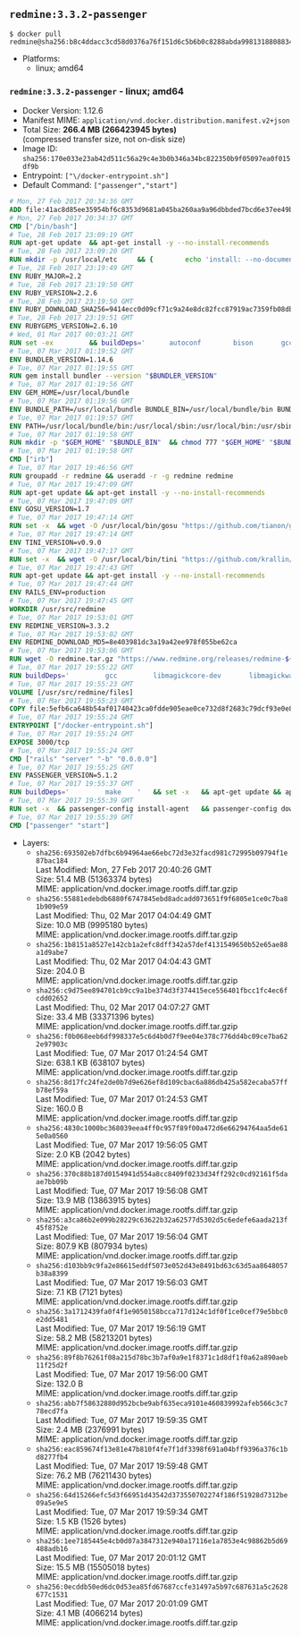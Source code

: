 ## `redmine:3.3.2-passenger`

```console
$ docker pull redmine@sha256:b8c4ddacc3cd58d0376a76f151d6c5b6b0c8288abda9981318808834c1747ac4
```

-	Platforms:
	-	linux; amd64

### `redmine:3.3.2-passenger` - linux; amd64

-	Docker Version: 1.12.6
-	Manifest MIME: `application/vnd.docker.distribution.manifest.v2+json`
-	Total Size: **266.4 MB (266423945 bytes)**  
	(compressed transfer size, not on-disk size)
-	Image ID: `sha256:170e033e23ab42d511c56a29c4e3b0b346a34bc822350b9f05097ea0f015df9b`
-	Entrypoint: `["\/docker-entrypoint.sh"]`
-	Default Command: `["passenger","start"]`

```dockerfile
# Mon, 27 Feb 2017 20:34:36 GMT
ADD file:41ac8d85ee35954bf6c8353d9681a045ba260aa9a96dbbded7bcd6e37ee49bea in / 
# Mon, 27 Feb 2017 20:34:37 GMT
CMD ["/bin/bash"]
# Tue, 28 Feb 2017 23:09:19 GMT
RUN apt-get update 	&& apt-get install -y --no-install-recommends 		bzip2 		ca-certificates 		libffi-dev 		libgdbm3 		libssl-dev 		libyaml-dev 		procps 		zlib1g-dev 	&& rm -rf /var/lib/apt/lists/*
# Tue, 28 Feb 2017 23:09:20 GMT
RUN mkdir -p /usr/local/etc 	&& { 		echo 'install: --no-document'; 		echo 'update: --no-document'; 	} >> /usr/local/etc/gemrc
# Tue, 28 Feb 2017 23:19:49 GMT
ENV RUBY_MAJOR=2.2
# Tue, 28 Feb 2017 23:19:50 GMT
ENV RUBY_VERSION=2.2.6
# Tue, 28 Feb 2017 23:19:50 GMT
ENV RUBY_DOWNLOAD_SHA256=9414ecc0d09cf71c9a24e8dc82fcc87919ac7359fb08db2791d6c32bfd157339
# Tue, 28 Feb 2017 23:19:51 GMT
ENV RUBYGEMS_VERSION=2.6.10
# Wed, 01 Mar 2017 00:03:21 GMT
RUN set -ex 		&& buildDeps=' 		autoconf 		bison 		gcc 		libbz2-dev 		libgdbm-dev 		libglib2.0-dev 		libncurses-dev 		libreadline-dev 		libxml2-dev 		libxslt-dev 		make 		ruby 		wget 		xz-utils 	' 	&& apt-get update 	&& apt-get install -y --no-install-recommends $buildDeps 	&& rm -rf /var/lib/apt/lists/* 		&& wget -O ruby.tar.xz "https://cache.ruby-lang.org/pub/ruby/${RUBY_MAJOR%-rc}/ruby-$RUBY_VERSION.tar.xz" 	&& echo "$RUBY_DOWNLOAD_SHA256 *ruby.tar.xz" | sha256sum -c - 		&& mkdir -p /usr/src/ruby 	&& tar -xJf ruby.tar.xz -C /usr/src/ruby --strip-components=1 	&& rm ruby.tar.xz 		&& cd /usr/src/ruby 		&& { 		echo '#define ENABLE_PATH_CHECK 0'; 		echo; 		cat file.c; 	} > file.c.new 	&& mv file.c.new file.c 		&& autoconf 	&& ./configure --disable-install-doc --enable-shared 	&& make -j"$(nproc)" 	&& make install 		&& apt-get purge -y --auto-remove $buildDeps 	&& cd / 	&& rm -r /usr/src/ruby 		&& gem update --system "$RUBYGEMS_VERSION"
# Tue, 07 Mar 2017 01:19:52 GMT
ENV BUNDLER_VERSION=1.14.6
# Tue, 07 Mar 2017 01:19:55 GMT
RUN gem install bundler --version "$BUNDLER_VERSION"
# Tue, 07 Mar 2017 01:19:56 GMT
ENV GEM_HOME=/usr/local/bundle
# Tue, 07 Mar 2017 01:19:56 GMT
ENV BUNDLE_PATH=/usr/local/bundle BUNDLE_BIN=/usr/local/bundle/bin BUNDLE_SILENCE_ROOT_WARNING=1 BUNDLE_APP_CONFIG=/usr/local/bundle
# Tue, 07 Mar 2017 01:19:57 GMT
ENV PATH=/usr/local/bundle/bin:/usr/local/sbin:/usr/local/bin:/usr/sbin:/usr/bin:/sbin:/bin
# Tue, 07 Mar 2017 01:19:58 GMT
RUN mkdir -p "$GEM_HOME" "$BUNDLE_BIN" 	&& chmod 777 "$GEM_HOME" "$BUNDLE_BIN"
# Tue, 07 Mar 2017 01:19:58 GMT
CMD ["irb"]
# Tue, 07 Mar 2017 19:46:56 GMT
RUN groupadd -r redmine && useradd -r -g redmine redmine
# Tue, 07 Mar 2017 19:47:09 GMT
RUN apt-get update && apt-get install -y --no-install-recommends 		ca-certificates 		wget 	&& rm -rf /var/lib/apt/lists/*
# Tue, 07 Mar 2017 19:47:09 GMT
ENV GOSU_VERSION=1.7
# Tue, 07 Mar 2017 19:47:14 GMT
RUN set -x 	&& wget -O /usr/local/bin/gosu "https://github.com/tianon/gosu/releases/download/$GOSU_VERSION/gosu-$(dpkg --print-architecture)" 	&& wget -O /usr/local/bin/gosu.asc "https://github.com/tianon/gosu/releases/download/$GOSU_VERSION/gosu-$(dpkg --print-architecture).asc" 	&& export GNUPGHOME="$(mktemp -d)" 	&& gpg --keyserver ha.pool.sks-keyservers.net --recv-keys B42F6819007F00F88E364FD4036A9C25BF357DD4 	&& gpg --batch --verify /usr/local/bin/gosu.asc /usr/local/bin/gosu 	&& rm -r "$GNUPGHOME" /usr/local/bin/gosu.asc 	&& chmod +x /usr/local/bin/gosu 	&& gosu nobody true
# Tue, 07 Mar 2017 19:47:14 GMT
ENV TINI_VERSION=v0.9.0
# Tue, 07 Mar 2017 19:47:17 GMT
RUN set -x 	&& wget -O /usr/local/bin/tini "https://github.com/krallin/tini/releases/download/$TINI_VERSION/tini" 	&& wget -O /usr/local/bin/tini.asc "https://github.com/krallin/tini/releases/download/$TINI_VERSION/tini.asc" 	&& export GNUPGHOME="$(mktemp -d)" 	&& gpg --keyserver ha.pool.sks-keyservers.net --recv-keys 6380DC428747F6C393FEACA59A84159D7001A4E5 	&& gpg --batch --verify /usr/local/bin/tini.asc /usr/local/bin/tini 	&& rm -r "$GNUPGHOME" /usr/local/bin/tini.asc 	&& chmod +x /usr/local/bin/tini 	&& tini -h
# Tue, 07 Mar 2017 19:47:43 GMT
RUN apt-get update && apt-get install -y --no-install-recommends 		imagemagick 		libmysqlclient18 		libpq5 		libsqlite3-0 				bzr 		git 		mercurial 		openssh-client 		subversion 	&& rm -rf /var/lib/apt/lists/*
# Tue, 07 Mar 2017 19:47:44 GMT
ENV RAILS_ENV=production
# Tue, 07 Mar 2017 19:47:45 GMT
WORKDIR /usr/src/redmine
# Tue, 07 Mar 2017 19:53:01 GMT
ENV REDMINE_VERSION=3.3.2
# Tue, 07 Mar 2017 19:53:02 GMT
ENV REDMINE_DOWNLOAD_MD5=8e403981dc3a19a42ee978f055be62ca
# Tue, 07 Mar 2017 19:53:06 GMT
RUN wget -O redmine.tar.gz "https://www.redmine.org/releases/redmine-${REDMINE_VERSION}.tar.gz" 	&& echo "$REDMINE_DOWNLOAD_MD5 redmine.tar.gz" | md5sum -c - 	&& tar -xvf redmine.tar.gz --strip-components=1 	&& rm redmine.tar.gz files/delete.me log/delete.me 	&& mkdir -p tmp/pdf public/plugin_assets 	&& chown -R redmine:redmine ./
# Tue, 07 Mar 2017 19:55:22 GMT
RUN buildDeps=' 		gcc 		libmagickcore-dev 		libmagickwand-dev 		libmysqlclient-dev 		libpq-dev 		libsqlite3-dev 		make 		patch 	' 	&& set -ex 	&& apt-get update && apt-get install -y $buildDeps --no-install-recommends 	&& rm -rf /var/lib/apt/lists/* 	&& bundle install --without development test 	&& for adapter in mysql2 postgresql sqlite3; do 		echo "$RAILS_ENV:" > ./config/database.yml; 		echo "  adapter: $adapter" >> ./config/database.yml; 		bundle install --without development test; 	done 	&& rm ./config/database.yml 	&& apt-get purge -y --auto-remove $buildDeps
# Tue, 07 Mar 2017 19:55:23 GMT
VOLUME [/usr/src/redmine/files]
# Tue, 07 Mar 2017 19:55:23 GMT
COPY file:5efb6ca648b54af01740423ca0fdde905eae0ce732d8f2683c79dcf93e0e86c5 in / 
# Tue, 07 Mar 2017 19:55:24 GMT
ENTRYPOINT ["/docker-entrypoint.sh"]
# Tue, 07 Mar 2017 19:55:24 GMT
EXPOSE 3000/tcp
# Tue, 07 Mar 2017 19:55:24 GMT
CMD ["rails" "server" "-b" "0.0.0.0"]
# Tue, 07 Mar 2017 19:55:25 GMT
ENV PASSENGER_VERSION=5.1.2
# Tue, 07 Mar 2017 19:55:37 GMT
RUN buildDeps=' 		make 	' 	&& set -x 	&& apt-get update && apt-get install -y --no-install-recommends $buildDeps && rm -rf /var/lib/apt/lists/* 	&& gem install passenger --version "$PASSENGER_VERSION" 	&& apt-get purge -y --auto-remove $buildDeps
# Tue, 07 Mar 2017 19:55:39 GMT
RUN set -x 	&& passenger-config install-agent 	&& passenger-config download-nginx-engine
# Tue, 07 Mar 2017 19:55:39 GMT
CMD ["passenger" "start"]
```

-	Layers:
	-	`sha256:693502eb7dfbc6b94964ae66ebc72d3e32facd981c72995b09794f1e87bac184`  
		Last Modified: Mon, 27 Feb 2017 20:40:26 GMT  
		Size: 51.4 MB (51363374 bytes)  
		MIME: application/vnd.docker.image.rootfs.diff.tar.gzip
	-	`sha256:55881edebdb6880f6747845ebd8adcadd073651f9f6805e1ce0c7ba81b909e59`  
		Last Modified: Thu, 02 Mar 2017 04:04:49 GMT  
		Size: 10.0 MB (9995180 bytes)  
		MIME: application/vnd.docker.image.rootfs.diff.tar.gzip
	-	`sha256:1b8151a8527e142cb1a2efc8dff342a57def4131549650b52e65ae88a1d9abe7`  
		Last Modified: Thu, 02 Mar 2017 04:04:43 GMT  
		Size: 204.0 B  
		MIME: application/vnd.docker.image.rootfs.diff.tar.gzip
	-	`sha256:c9d75ee894701cb9cc9a1be374d3f374415ece556401fbcc1fc4ec6fcdd02652`  
		Last Modified: Thu, 02 Mar 2017 04:07:27 GMT  
		Size: 33.4 MB (33371396 bytes)  
		MIME: application/vnd.docker.image.rootfs.diff.tar.gzip
	-	`sha256:f0b068eeb6df998337e5c6d4b0d7f9ee04e378c776dd4bc09ce7ba622e97903c`  
		Last Modified: Tue, 07 Mar 2017 01:24:54 GMT  
		Size: 638.1 KB (638107 bytes)  
		MIME: application/vnd.docker.image.rootfs.diff.tar.gzip
	-	`sha256:8d17fc24fe2de0b7d9e626ef8d109cbac6a886db425a582ecaba57ffb78ef59a`  
		Last Modified: Tue, 07 Mar 2017 01:24:53 GMT  
		Size: 160.0 B  
		MIME: application/vnd.docker.image.rootfs.diff.tar.gzip
	-	`sha256:4830c1000bc368039eea4ff0c957f89f00a472d6e66294764aa5de615e0a0560`  
		Last Modified: Tue, 07 Mar 2017 19:56:05 GMT  
		Size: 2.0 KB (2042 bytes)  
		MIME: application/vnd.docker.image.rootfs.diff.tar.gzip
	-	`sha256:370c88b187d0154941d554a8cc8409f0233d34ff292c0cd92161f5daae7bb09b`  
		Last Modified: Tue, 07 Mar 2017 19:56:08 GMT  
		Size: 13.9 MB (13863915 bytes)  
		MIME: application/vnd.docker.image.rootfs.diff.tar.gzip
	-	`sha256:a3ca86b2e099b28229c63622b32a62577d5302d5c6edefe6aada213f45f8752e`  
		Last Modified: Tue, 07 Mar 2017 19:56:04 GMT  
		Size: 807.9 KB (807934 bytes)  
		MIME: application/vnd.docker.image.rootfs.diff.tar.gzip
	-	`sha256:d103bb9c9fa2e86615eddf5073e052d43e8491bd63c63d5aa8648057b38a8399`  
		Last Modified: Tue, 07 Mar 2017 19:56:03 GMT  
		Size: 7.1 KB (7121 bytes)  
		MIME: application/vnd.docker.image.rootfs.diff.tar.gzip
	-	`sha256:3a1712439fa0f4f1e9050158bcca717d124c1df0f1ce0cef79e5bbc0e2dd5481`  
		Last Modified: Tue, 07 Mar 2017 19:56:19 GMT  
		Size: 58.2 MB (58213201 bytes)  
		MIME: application/vnd.docker.image.rootfs.diff.tar.gzip
	-	`sha256:89f8b76261f08a215d78bc3b7af0a9e1f8371c1d8df1f0a62a890aeb11f25d2f`  
		Last Modified: Tue, 07 Mar 2017 19:56:00 GMT  
		Size: 132.0 B  
		MIME: application/vnd.docker.image.rootfs.diff.tar.gzip
	-	`sha256:abb7f58632880d952bcbe9abf635eca9101e460839992afeb566c3c778ecd7fa`  
		Last Modified: Tue, 07 Mar 2017 19:59:35 GMT  
		Size: 2.4 MB (2376991 bytes)  
		MIME: application/vnd.docker.image.rootfs.diff.tar.gzip
	-	`sha256:eac859674f13e81e47b810f4fe7f1df3398f691a04bff9396a376c1bd8277fb4`  
		Last Modified: Tue, 07 Mar 2017 19:59:48 GMT  
		Size: 76.2 MB (76211430 bytes)  
		MIME: application/vnd.docker.image.rootfs.diff.tar.gzip
	-	`sha256:64d15266efc5d3f66951d43542d373550702274f186f51928d7312be09a5e9e5`  
		Last Modified: Tue, 07 Mar 2017 19:59:34 GMT  
		Size: 1.5 KB (1526 bytes)  
		MIME: application/vnd.docker.image.rootfs.diff.tar.gzip
	-	`sha256:1ee7185445e4cb0d07a3847312e940a17116e1a7853e4c98862b5d69488adb16`  
		Last Modified: Tue, 07 Mar 2017 20:01:12 GMT  
		Size: 15.5 MB (15505018 bytes)  
		MIME: application/vnd.docker.image.rootfs.diff.tar.gzip
	-	`sha256:0ecddb50ed6dc0d53ea85fd67687ccfe31497a5b97c687631a5c2628677c1531`  
		Last Modified: Tue, 07 Mar 2017 20:01:09 GMT  
		Size: 4.1 MB (4066214 bytes)  
		MIME: application/vnd.docker.image.rootfs.diff.tar.gzip
